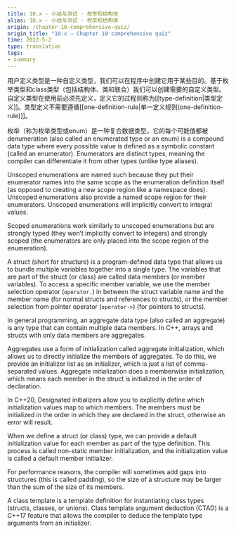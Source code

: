 ```yaml
---
title: 10.x - 小结与测试 - 枚举和结构体
alias: 10.x - 小结与测试 - 枚举和结构体
origin: /chapter-10-comprehensive-quiz/
origin_title: "10.x — Chapter 10 comprehensive quiz"
time: 2022-5-2
type: translation
tags:
- summary
---
```


用户定义类型是一种自定义类型，我们可以在程序中创建它用于某些目的。基于枚举类型和class类型（包括结构体、类和联合）我们可以创建需要的自定义类型。自定义类型在使用前必须先定义，定义它的过程则称为[[type-definition|类型定义]]。类型定义不需要遵循[[one-definition-rule|单一定义规则(one-definition-rule)]]。

枚举（称为枚举类型或enum）是一种复合数据类型，它的每个可能值都被denumeration (also called an enumerated type or an enum) is a compound data type where every possible value is defined as a symbolic constant (called an enumerator). Enumerators are distinct types, meaning the compiler can differentiate it from other types (unlike type aliases).

Unscoped enumerations are named such because they put their enumerator names into the same scope as the enumeration definition itself (as opposed to creating a new scope region like a namespace does). Unscoped enumerations also provide a named scope region for their enumerators. Unscoped enumerations will implicitly convert to integral values.

Scoped enumerations work similarly to unscoped enumerations but are strongly typed (they won’t implicitly convert to integers) and strongly scoped (the enumerators are only placed into the scope region of the enumeration).

A struct (short for structure) is a program-defined data type that allows us to bundle multiple variables together into a single type. The variables that are part of the struct (or class) are called data members (or member variables). To access a specific member variable, we use the member selection operator (`operator.`) in between the struct variable name and the member name (for normal structs and references to structs), or the member selection from pointer operator (`operator->`) (for pointers to structs).

In general programming, an aggregate data type (also called an aggregate) is any type that can contain multiple data members. In C++, arrays and structs with only data members are aggregates.

Aggregates use a form of initialization called aggregate initialization, which allows us to directly initialize the members of aggregates. To do this, we provide an initializer list as an initializer, which is just a list of comma-separated values. Aggregate initialization does a memberwise initialization, which means each member in the struct is initialized in the order of declaration.

In C++20, Designated initializers allow you to explicitly define which initialization values map to which members. The members must be initialized in the order in which they are declared in the struct, otherwise an error will result.

When we define a struct (or class) type, we can provide a default initialization value for each member as part of the type definition. This process is called non-static member initialization, and the initialization value is called a default member initializer.

For performance reasons, the compiler will sometimes add gaps into structures (this is called padding), so the size of a structure may be larger than the sum of the size of its members.

A class template is a template definition for instantiating class types (structs, classes, or unions). Class template argument deduction (CTAD) is a C++17 feature that allows the compiler to deduce the template type arguments from an initializer.